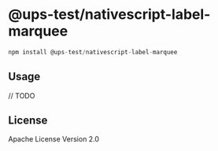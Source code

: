# @ups-test/nativescript-label-marquee

```javascript
npm install @ups-test/nativescript-label-marquee
```

## Usage

// TODO

## License

Apache License Version 2.0
